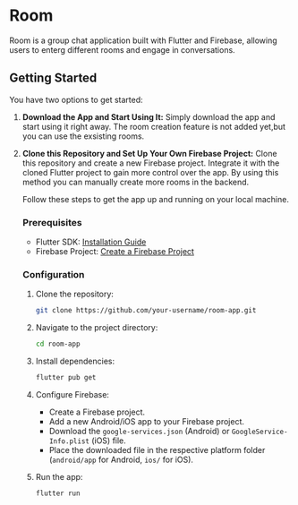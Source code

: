 # Room

Room is a group chat application built with Flutter and Firebase, allowing users to enterg different rooms and engage in conversations.


## Getting Started

You have two options to get started:

1. **Download the App and Start Using It:**
   Simply download the app and start using it right away.
   The room creation feature is not added yet,but you can use the exsisting rooms.

2. **Clone this Repository and Set Up Your Own Firebase Project:**
   Clone this repository and create a new Firebase project. 
   Integrate it with the cloned Flutter project to gain more control over the app.
   By using this method you can manually create more rooms in the backend.

    Follow these steps to get the app up and running on your local machine.

    ### Prerequisites

    - Flutter SDK: [Installation Guide](https://flutter.dev/docs/get-started/install)
    - Firebase Project: [Create a Firebase Project](https://console.firebase.google.com/)

    ### Configuration

    1. Clone the repository:

        ```bash
        git clone https://github.com/your-username/room-app.git
        ```

    2. Navigate to the project directory:

        ```bash
        cd room-app
        ```

    3. Install dependencies:

        ```bash
        flutter pub get
        ```

    4. Configure Firebase:
    
        - Create a Firebase project.
        - Add a new Android/iOS app to your Firebase project.
        - Download the `google-services.json` (Android) or `GoogleService-Info.plist` (iOS) file.
        - Place the downloaded file in the respective platform folder (`android/app` for Android, `ios/` for iOS).

    5. Run the app:

        ```bash
        flutter run
        ```

